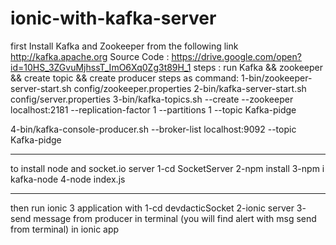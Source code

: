 # ionic-with-kafka-server
first Install Kafka and Zookeeper from the following link 
http://kafka.apache.org
Source Code :
https://drive.google.com/open?id=10HS_3ZGvuMjhssT_ImO6Xq0Zg3t89H_1
steps :
run Kafka && zookeeper && create topic && create producer
steps as command:
1-bin/zookeeper-server-start.sh config/zookeeper.properties
2-bin/kafka-server-start.sh config/server.properties
3-bin/kafka-topics.sh --create --zookeeper localhost:2181 --replication-factor 1 --partitions 1 --topic Kafka-pidge

4-bin/kafka-console-producer.sh --broker-list localhost:9092 --topic Kafka-pidge

----------
to install node and socket.io server
1-cd SocketServer
2-npm install
3-npm i kafka-node
4-node index.js

---------------
then run ionic 3 application 
with 
1-cd devdacticSocket
2-ionic server
3- send message from producer in terminal (you will find alert with msg send from terminal) in ionic app
